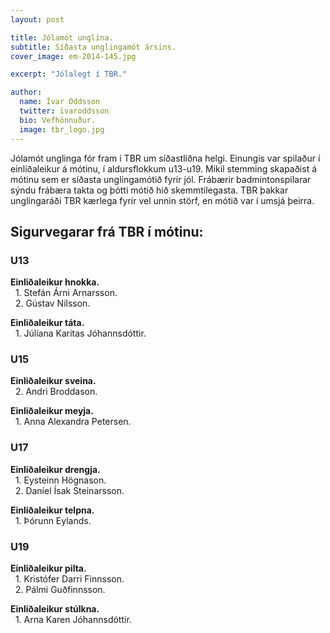 ```yaml
---
layout: post

title: Jólamót unglina.
subtitle: Síðasta unglingamót ársins.
cover_image: em-2014-145.jpg

excerpt: "Jólalegt í TBR."

author:
  name: Ívar Oddsson
  twitter: ivaroddsson
  bio: Vefhönnuður.
  image: tbr_logo.jpg
---
```

Jólamót unglinga fór fram í TBR um síðastliðna helgi. Einungis var spilaður í einliðaleikur á mótinu, í aldursflokkum u13-u19. Mikil stemming skapaðist á mótinu sem er síðasta unglingamótið fyrir jól. Frábærir badmintonspilarar sýndu frábæra takta og þótti mótið hið skemmtilegasta. TBR þakkar unglingaráði TBR kærlega fyrir vel unnin störf, en mótið var í umsjá þeirra.

## <i class="fa fa-trophy"></i> Sigurvegarar frá TBR í mótinu:

### U13   
**Einliðaleikur hnokka.**  
&nbsp;&nbsp;1. Stefán Árni Arnarsson.  
&nbsp;&nbsp;2. Gústav Nilsson.  

**Einliðaleikur táta.**  
&nbsp;&nbsp;1. Júlíana Karitas Jóhannsdóttir.  

### U15
**Einliðaleikur sveina.**  
&nbsp;&nbsp;2. Andri Broddason.  

**Einliðaleikur meyja.**   
&nbsp;&nbsp;1. Anna Alexandra Petersen.  

### U17
**Einliðaleikur drengja.**  
&nbsp;&nbsp;1. Eysteinn Högnason.  
&nbsp;&nbsp;2. Daníel Ísak Steinarsson.  

**Einliðaleikur telpna.**  
&nbsp;&nbsp;1. Þórunn Eylands.     

### U19
**Einliðaleikur pilta.**  
&nbsp;&nbsp;1. Kristófer Darri Finnsson.  
&nbsp;&nbsp;2. Pálmi Guðfinnsson.  

**Einliðaleikur stúlkna.**  
&nbsp;&nbsp;1. Arna Karen Jóhannsdóttir.   
